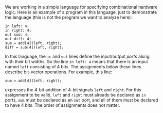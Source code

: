 We are working in  a simple language for specifying combinational hardware
logic. Here is an example of a program in this language, just to demonstrate
the language (this is not the program we want to analyze here):

```
in left: 4;
in right: 4;
out sum: 4;
out diff: 4;
sum = add[4](left, right);
diff = sub[4](left, right);
```

In this language, the `in` and `out` lines define the input/output *ports*
along with their bit widths. So the line `in left: 4` means that there is an
input named `left` consisting of 4 bits. The assignments below these lines
describe bit-vector operations. For example, this line:

```
sum = add[4](left, right);
```

expresses the 4-bit addition of 4-bit signals `left` and `right`. For this
assignment to be valid, `left` and `right` must already be declared as `in`
ports, `sum` must be declared as an `out` port, and all of them must be
declared to have 4 bits. The order of assignments does not matter.
